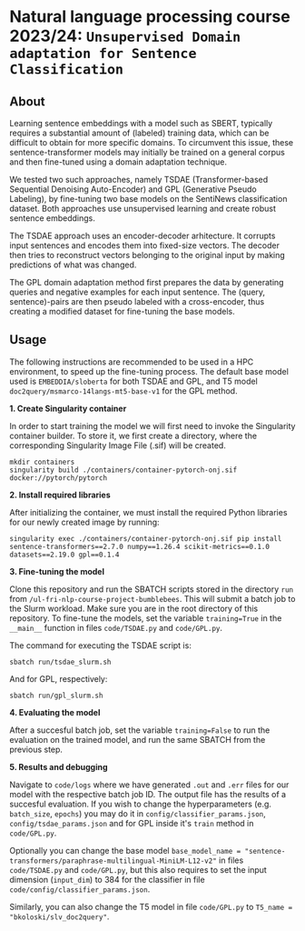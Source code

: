 # Natural language processing course 2023/24: `Unsupervised Domain adaptation for Sentence Classification`

## About

Learning sentence embeddings with a model such as SBERT, typically requires a substantial amount of (labeled) training data, which can be difficult to obtain for more specific domains. To circumvent this issue, these sentence-transformer models may initially be trained on a general corpus and then fine-tuned using a domain adaptation technique.

We tested two such approaches, namely TSDAE (Transformer-based Sequential Denoising Auto-Encoder) and GPL (Generative Pseudo Labeling), by fine-tuning two base models on the SentiNews classification dataset. Both approaches use unsupervised learning and create robust sentence embeddings.

The TSDAE approach uses an encoder-decoder arhitecture. It corrupts input sentences and encodes them into fixed-size vectors. The decoder then tries to reconstruct vectors belonging to the original input by making predictions of what was changed.

The GPL domain adaptation method first prepares the data by generating queries and negative examples for each input sentence. The (query, sentence)-pairs are then pseudo labeled with a cross-encoder, thus creating a modified dataset for fine-tuning the base models.

## Usage

The following instructions are recommended to be used in a HPC environment, to speed up the fine-tuning process. The default base model used is ```EMBEDDIA/sloberta``` for both TSDAE and GPL, and T5 model ```doc2query/msmarco-14langs-mt5-base-v1``` for the GPL method.

**1. Create Singularity container**

In order to start training the model we will first need to invoke the Singularity container builder. To store it, we first create a directory, where the corresponding Singularity Image File (.sif) will be created.
```
mkdir containers
singularity build ./containers/container-pytorch-onj.sif docker://pytorch/pytorch
```
**2. Install required libraries**

After initializing the container, we must install the required Python libraries for our newly created image by running:
```
singularity exec ./containers/container-pytorch-onj.sif pip install sentence-transformers==2.7.0 numpy==1.26.4 scikit-metrics==0.1.0 datasets==2.19.0 gpl==0.1.4
```
**3. Fine-tuning the model**

Clone this repository and run the SBATCH scripts stored in the directory ```run``` from ```/ul-fri-nlp-course-project-bumblebees```. This will submit a batch job to the Slurm workload. Make sure you are in the root directory of this repository.
To fine-tune the models, set the variable ```training=True``` in the ```__main__``` function in files ```code/TSDAE.py``` and ```code/GPL.py```. 

The command for executing the TSDAE script is:
```
sbatch run/tsdae_slurm.sh
```
And for GPL, respectively:
```
sbatch run/gpl_slurm.sh
```

**4. Evaluating the model**

After a succesful batch job, set the variable ```training=False``` to run the evaluation on the trained model, and run the same SBATCH from the previous step.

**5. Results and debugging**

Navigate to ```code/logs``` where we have generated ```.out``` and ```.err``` files for our model with the respective batch job ID. The output file has the results of a succesful evaluation. If you wish to change the hyperparameters (e.g. ```batch_size```, ```epochs```) you may do it in ```config/classifier_params.json```, ```config/tsdae_params.json``` and for GPL inside it's ```train``` method in ```code/GPL.py```. 

Optionally you can change the base model ```base_model_name = "sentence-transformers/paraphrase-multilingual-MiniLM-L12-v2"``` in files ```code/TSDAE.py``` and ```code/GPL.py```, but this also requires to set the input dimension (```input_dim```) to 384 for the classifier in file ```code/config/classifier_params.json```. 

Similarly, you can also change the T5 model in file ```code/GPL.py``` to ```T5_name = "bkoloski/slv_doc2query"```.
